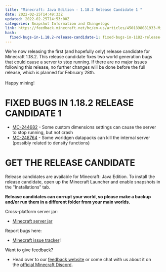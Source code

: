 ```yaml
---
title: "Minecraft: Java Edition - 1.18.2 Release Candidate 1 "
date: 2022-02-25T14:49:33Z
updated: 2022-02-25T14:53:00Z
categories: Snapshot Information and Changelogs
link: https://feedback.minecraft.net/hc/en-us/articles/4501898081933-Minecraft-Java-Edition-1-18-2-Release-Candidate-1
hash:
  fixed-bugs-in-1.18.2-release-candidate-1: fixed-bugs-in-1182-release-candidate-1
---
```


We’re now releasing the first (and hopefully only) release candidate for Minecraft 1.18.2. This release candidate fixes two world generation bugs that could cause a server to stop running. If there are no major issues following this release, no further changes will be done before the full release, which is planned for February 28th.  
​  
Happy mining!

# FIXED BUGS IN 1.18.2 RELEASE CANDIDATE 1

- [MC-244682](https://bugs.mojang.com/browse/MC-244682) - Some custom dimensions settings can cause the server to stop running, but not crash
- [MC-248764](https://bugs.mojang.com/browse/MC-248764) - Some worldgen datapacks can kill the internal server (possibly related to density functions)

# GET THE RELEASE CANDIDATE

Release candidates are available for Minecraft: Java Edition. To install the release candidate, open up the Minecraft Launcher and enable snapshots in the "Installations" tab.

**Release candidates can corrupt your world, so please make a backup and/or run them in a different folder from your main worlds.**

Cross-platform server jar:

- [Minecraft server jar](https://launcher.mojang.com/v1/objects/2f52c69c90d63c024548ae5c5438ff3156ece6c2/server.jar)

Report bugs here:

- [Minecraft issue tracker](https://aka.ms/snapshotbugs?ref=blog)!

Want to give feedback?

- Head over to our [feedback website](https://aka.ms/snapshotfeedback) or come chat with us about it on the [official Minecraft Discord](https://discordapp.com/invite/minecraft).
